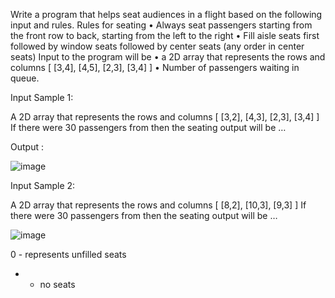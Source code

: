 Write a program that helps seat audiences in a flight based on the
following input and rules.
Rules for seating
• Always seat passengers starting from the front row to back,
starting from the left to the right
• Fill aisle seats first followed by window seats followed by center
seats (any order in center seats)
Input to the program will be
• a 2D array that represents the rows and columns [ [3,4], [4,5],
[2,3], [3,4] ]
• Number of passengers waiting in queue.


Input Sample 1:

A 2D array that represents the rows and columns
[ [3,2], [4,3], [2,3], [3,4] ]
If there were 30 passengers from then the seating output will be …

Output :

![image](https://user-images.githubusercontent.com/95153553/143732891-eeef991b-8a89-4848-a889-da9dc1477462.png)

Input Sample 2:

A 2D array that represents the rows and columns
[ [8,2], [10,3], [9,3] ]
If there were 30 passengers from then the seating output will be …

![image](https://user-images.githubusercontent.com/95153553/143732912-ff2d35e9-226f-4686-88c8-ca18754d46f6.png)


0 - represents unfilled seats
* - no seats
